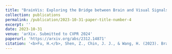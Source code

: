 ```yaml
---
title: "BrainVis: Exploring the Bridge between Brain and Visual Signals via Image Reconstruction"
collection: publications
permalink: /publication/2023-10-31-paper-title-number-4
excerpt: ''
date: 2023-10-31
venue: 'arXiv. Submitted to CVPR 2024'
paperurl: 'https://arxiv.org/abs/2312.14871'
citation: '<b>Fu, H.</b>, Shen, Z., Chin, J. J., & Wang, H. (2023). BrainVis: Exploring the Bridge between Brain and Visual Signals via Image Reconstruction. arXiv preprint arXiv:2312.14871.'
---
```


